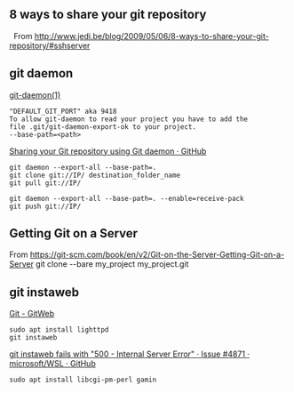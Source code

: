 ## 8 ways to share your git repository
 
From <http://www.jedi.be/blog/2009/05/06/8-ways-to-share-your-git-repository/#sshserver> 


## git daemon

[git-daemon(1)](https://mirrors.edge.kernel.org/pub/software/scm/git/docs/git-daemon.html)

    "DEFAULT_GIT_PORT" aka 9418
    To allow git-daemon to read your project you have to add the file .git/git-daemon-export-ok to your project.
    --base-path=<path>


[Sharing your Git repository using Git daemon · GitHub](https://gist.github.com/laszlomiklosik/2230082)

    git daemon --export-all --base-path=.
    git clone git://IP/ destination_folder_name
    git pull git://IP/

    git daemon --export-all --base-path=. --enable=receive-pack
    git push git://IP/

## Getting Git on a Server

From <https://git-scm.com/book/en/v2/Git-on-the-Server-Getting-Git-on-a-Server> 
git clone --bare my_project my_project.git



## git instaweb

[Git - GitWeb](https://git-scm.com/book/en/v2/Git-on-the-Server-GitWeb)

    sudo apt install lighttpd
    git instaweb

[git instaweb fails with "500 - Internal Server Error" · Issue #4871 · microsoft/WSL · GitHub](https://github.com/microsoft/WSL/issues/4871)

    sudo apt install libcgi-pm-perl gamin